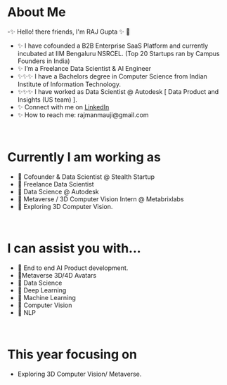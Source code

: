  <h1> About Me</h1>
 <p title=About Me>
-✨ Hello! there friends, I'm RAJ Gupta ✨ 👋 
<!-- <img align="right" width="400" height="200" src="https://media.giphy.com/media/sGsOdL0YWYK0xSvARV/giphy.gif">      -->
 
<ul>
 <li>✨ I have cofounded a B2B Enterprise SaaS Platform and currently incubated at IIM Bengaluru NSRCEL. (Top 20 Startups ran by Campus Founders in India)</li>
<li>✨ I’m  a Freelance Data Scientist & AI Engineer </li>
  <li> ✨✨✨ I have a Bachelors degree in Computer Science from Indian Institute of Information Technology. </li>
 <li> ✨✨✨ I have worked as Data Scientist @ Autodesk [ Data Product and Insights (US team) ]. </li>
<li>✨ Connect with me on <a href="https://www.linkedin.com/in/raj-gupta-8a2a95194">LinkedIn </a></li>
<li> ✨ How to reach me: rajmanmauji@gmail.com </li>
 </ul> </p> 
 
 <br>
 
 <h1> Currently I am working as</h1>
  <p title= What i love?>
 <ul>
  <li>  🌱 Cofounder & Data Scientist @ Stealth Startup </li> 
   <li>  🌱  Freelance Data Scientist </li> 
  <li>  🌱  Data Science @ Autodesk </li> 
<li>  🌱  Metaverse / 3D Computer Vision Intern @ Metabrixlabs </li>  
<li>  🌱  Exploring 3D Computer Vision. </li> 
 </ul>
 </p>
 <br> 

   <h1> I can assist you with...</h1>
  <p title=I can assist you with...>
<!--  <img align="right" width="300" height="150" src="https://media.giphy.com/media/l4pTsNgkamxfk2ZLq/giphy.gif"> -->
 <ul>
  <li>  💬 End to end AI Product development. </li>
   <li>  💬Metaverse 3D/4D Avatars</li>
 <li>  💬 Data Science </li>
  <li>  💬 Deep Learning </li>
 <li> 💬 Machine Learning </li>
   <li> 💬 Computer Vision </li>
  <li> 💬 NLP </li>
  </ul>
</p>


<br> 
  <h1> This year focusing on</h1>
  <p title=Currently >
  <ul> 
   <li> Exploring 3D Computer Vision/ Metaverse.  </li>

</ul>
</p>
<br>  <br>  


